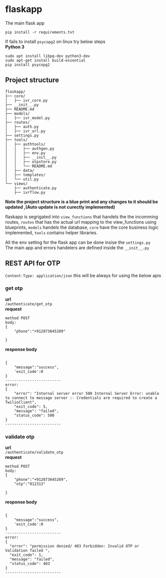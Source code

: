# flaskapp

The main flask app

```
pip install -r requirements.txt

```
If fails to install ```psycopg2``` on linux try below steps  
**Python 3**
```
sudo apt install libpq-dev python3-dev
sudo apt-get install build-essential
pip install psycopg2
```
## Project structure
```
flaskapp/
├── core/
│   ├── ivr_core.py
├── __init__.py
├── README.md
├── models/
│   ├── ivr_model.py
├── routes/
│   ├── auth.py
│   ├── ivr_url.py
├── settings.py
├── tools/
│   ├── authtools/
│   │   ├── authgen.py
│   │   ├── env.py
│   │   ├── __init__.py
│   │   ├── otpstore.py
│   │   └── README.md
│   ├── data/
│   ├── templates/
│   └── util.py
└── views/
    ├── authenticate.py
    ├── ivrflow.py

```
**Note the project structure is a blue print and any changes to it should be updated ,(Auto update is not curectly implemented)**

flaskapp is segrigated into ```view_functions``` that handels the the incomming routes, ```routes``` that has the actual url mapping to the view_functions using blueprints, ```models``` handels the database, ```core``` have the core business logic implemented, ```tools``` contains helper libraries.

All the env setting for the flask app can be done insise the ``settings.py``  
The main app and errors handelers are defined inside the ```__init__.py```   

## REST API for OTP
```Content-Type: application/json``` this will be always for using the below apis 
### get otp
**url**  
```/authenticate/get_otp```  
**request**  
```
method POST
body:
{
    "phone":"+912873645289"

}
```  

**response body**  
```

{
    "message":"success",
    'exit_code':0
}
-------------------------
error:
{
    "error": "Internal server error 500 Internal Server Error: unable to connect to message server :- Credentials are required to create a TwilioClient",
    "exit_code": 5,
    "message": "failed",
    "status_code": 500
}
-------------------------
``` 


### validate otp
**url**  
```/authenticate/validate_otp```  
**request**  
```
method POST
body:
{
    "phone":"+912873645289",
    "otp":"012313"

}
```  

**response body**  
```

{
    "message":"success",
    'exit_code':0
}
-------------------------
error:
{
  "error": "permission denied/ 403 Forbidden: Invalid OTP or Validation failed ", 
  "exit_code": 1, 
  "message": "failed", 
  "status_code": 403
}
-------------------------
``` 
